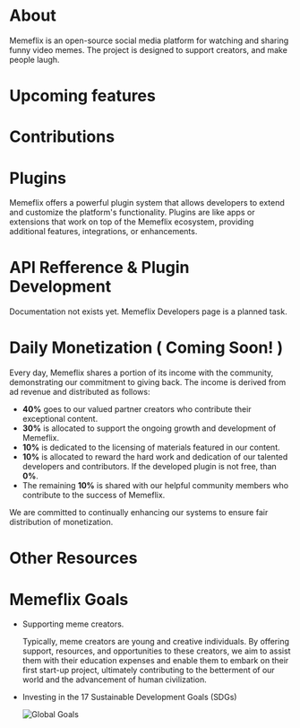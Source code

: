 # About
Memeflix is an open-source social media platform for watching and sharing funny video memes. The project is designed to support creators, and make people laugh.

# Upcoming features

# Contributions

# Plugins
Memeflix offers a powerful plugin system that allows developers to extend and customize the platform's functionality. Plugins are like apps or extensions that work on top of the Memeflix ecosystem, providing additional features, integrations, or enhancements.

# API Refference & Plugin Development
Documentation not exists yet. Memeflix Developers page is a planned task.

# Daily Monetization ( Coming Soon! )

Every day, Memeflix shares a portion of its income with the community, demonstrating our commitment to giving back. The income is derived from ad revenue and distributed as follows:

- **40%** goes to our valued partner creators who contribute their exceptional content.
- **30%** is allocated to support the ongoing growth and development of Memeflix.
- **10%** is dedicated to the licensing of materials featured in our content.
- **10%** is allocated to reward the hard work and dedication of our talented developers and contributors. If the developed plugin is not free, than **0%**.
- The remaining **10%** is shared with our helpful community members who contribute to the success of Memeflix.

We are committed to continually enhancing our systems to ensure fair distribution of monetization.

# Other Resources

# Memeflix Goals

- Supporting meme creators. 
    
    Typically, meme creators are young and creative individuals. By offering support, resources, and opportunities to these creators, we aim to assist them with their education expenses and enable them to embark on their first start-up project, ultimately contributing to the betterment of our world and the advancement of human civilization.

- Investing in the 17 Sustainable Development Goals (SDGs)

    ![Global Goals](https://admin.concern.org.uk/sites/default/files/styles/social_media/public/media/images/2021-09/sdgs-rec.png?h=46b9ee08&itok=IBR40EGj)